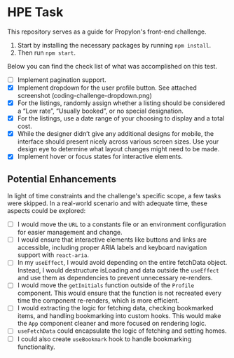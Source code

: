 # HPE Task

This repository serves as a guide for Propylon's front-end challenge.

1. Start by installing the necessary packages by running `npm install`.
2. Then run `npm start`.

Below you can find the check list of what was accomplished on this test.

- [ ] Implement pagination support.
- [x] Implement dropdown for the user profile button. See attached screenshot (coding-challenge-dropdown.png)
- [x] For the listings, randomly assign whether a listing should be considered a “Low rate”, “Usually booked”, or no special designation.
- [x] For the listings, use a date range of your choosing to display and a total cost.
- [x] While the designer didn’t give any additional designs for mobile, the interface should present nicely across various screen sizes. Use your design eye to determine what layout changes might need to be made.
- [x] Implement hover or focus states for interactive elements.

## Potential Enhancements

In light of time constraints and the challenge's specific scope, a few tasks were skipped. In a real-world scenario and with adequate time, these aspects could be explored:

- [ ] I would move the `URL` to a constants file or an environment configuration for easier management and change.
- [ ] I would ensure that interactive elements like buttons and links are accessible, including proper ARIA labels and keyboard navigation support with `react-aria`.
- [ ] In my `useEffect`, I would avoid depending on the entire fetchData object. Instead, I would destructure isLoading and data outside the `useEffect` and use them as dependencies to prevent unnecessary re-renders.
- [ ] I would move the `getInitials` function outside of the `Profile` component. This would ensure that the function is not recreated every time the component re-renders, which is more efficient.
- [ ] I would extracting the logic for fetching data, checking bookmarked items, and handling bookmarking into custom hooks. This would make the `App` component cleaner and more focused on rendering logic.
- [ ] `useFetchData` could encapsulate the logic of fetching and setting homes.
- [ ] I could also create `useBookmark` hook to handle bookmarking functionality.
